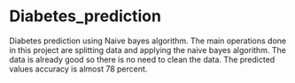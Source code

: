 # Diabetes_prediction
Diabetes prediction using Naive bayes algorithm.
The main operations done in this project are splitting data and applying the naive bayes algorithm.
The data is already good so there is no need to clean the data.
The predicted values accuracy is almost 78 percent.

